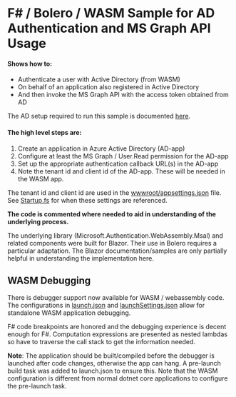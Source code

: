 # F# / Bolero / WASM Sample for AD Authentication and MS Graph API Usage

#### Shows how to:
- Authenticate a user with Active Directory (from WASM)
- On behalf of an application also registered in Active Directory
- And then invoke the MS Graph API with the access token obtained from AD

The AD setup required to run this sample is documented [here](https://learn.microsoft.com/en-us/aspnet/core/blazor/security/webassembly/hosted-with-azure-active-directory-b2c?view=aspnetcore-7.0).

#### The high level steps are:

1. Create an application in Azure Active Directory (AD-app)
2. Configure at least the MS Graph / User.Read permission for the AD-app
3. Set up the appropriate authentication callback URL(s) in the AD-app 
3. Note the tenant id and client id of the AD-app. These will be needed in the WASM app.

The tenant id and client id are used in the [wwwroot/appsettings.json](/src/BoleroWasm.Client/wwwroot/appsettings.json) file. See [Startup.fs](/src/BoleroWasm.Client/Startup.fs) for when these settings are referenced.

**The code is commented where needed to aid in understanding of the underlying process.**

The underlying library (Microsoft.Authentication.WebAssembly.Msal) and related components  were built for Blazor. Their use in Bolero requires a particular adaptation. The Blazor documentation/samples are only partially helpful in understanding the implementation here.

## WASM Debugging
There is debugger support now available for WASM / webassembly code. The configurations in [launch.json](/.vscode/launch.json) and [launchSettings.json](/src/BoleroWasm.Client/Properties/launchSettings.json) allow for standalone WASM application debugging. 

F# code breakpoints are honored and the debugging experience is decent enough for F#. Computation expressions are presented as nested lambdas so have to traverse the call stack to get the information needed.

**Note**: The application should be built/compiled before the debugger is launched after code changes, otherwise the app can hang. A pre-launch build task was added to launch.json to ensure this. Note that the WASM configuration is different from normal dotnet core applications to configure the pre-launch task.








